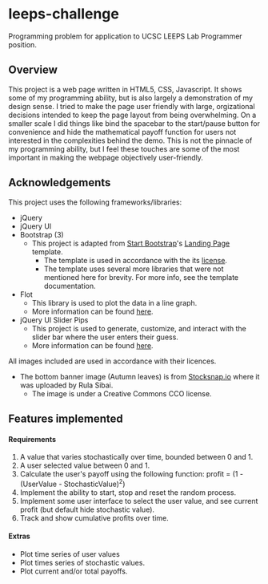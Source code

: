 # leeps-challenge

Programming problem for application to UCSC LEEPS Lab Programmer position.

## Overview

This project is a web page written in HTML5, CSS, Javascript. It shows some of my programming ability, but is also largely a demonstration of my design sense. I tried to make the page user friendly with large, orgizational decisions intended to keep the page layout from being overwhelming. On a smaller scale I did things like bind the spacebar to the start/pause button for convenience and hide the mathematical payoff function for users not interested in the complexities behind the demo. This is not the pinnacle of my programming ability, but I feel these touches are some of the most important in making the webpage objectively user-friendly.


## Acknowledgements
This project uses the following frameworks/libraries:
* jQuery
* jQuery UI
* Bootstrap (3)
  * This project is adapted from [Start Bootstrap](http://startbootstrap.com/)'s [Landing Page](http://startbootstrap.com/template-overviews/landing-page/) template.
    * The template is used in accordance with the its [license](http://www.apache.org/licenses/LICENSE-2.0).
    * The template uses several more libraries that were not mentioned here for brevity. For more info, see the template documentation.
* Flot
  * This library is used to plot the data in a line graph.
  * More information can be found [here](http://www.flotcharts.org/).
* jQuery UI Slider Pips
  * This project is used to generate, customize, and interact with the slider bar where the user enters their guess.
  * More information can be found [here](https://github.com/simeydotme/jQuery-ui-Slider-Pips).

All images included are used in accordance with their licences.
* The bottom banner image (Autumn leaves) is from [Stocksnap.io](https://stocksnap.io/photo/2751159434) where it was uploaded by Rula Sibai.
  * The image is under a Creative Commons CCO license.


## Features implemented

#### Requirements
1. A value that varies stochastically over time, bounded between 0 and 1.
2. A user selected value between 0 and 1.
3. Calculate the user's payoff using the following function: profit = (1 - (UserValue - StochasticValue)<sup>2</sup>)
4. Implement the ability to start, stop and reset the random process.
5. Implement some user interface to select the user value, and see current profit (but default hide stochastic value).
6. Track and show cumulative profits over time.

#### Extras
* Plot time series of user values
* Plot times series of stochastic values.
* Plot current and/or total payoffs.


